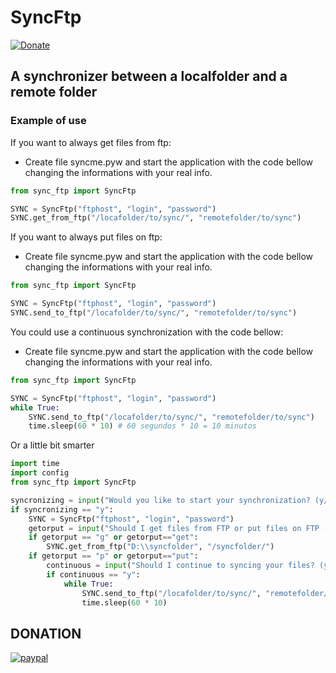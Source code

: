 # SyncFtp
[![Donate](https://img.shields.io/badge/Donate-PayPal-green.svg)](https://www.paypal.com/cgi-bin/webscr?cmd=_s-xclick&hosted_button_id=SRWLKCPSZGQTJ)

## A synchronizer between a localfolder and a remote folder

### Example of use

If you want to always get files from ftp:
* Create file syncme.pyw and start the application with the code bellow changing the informations with your real info.

```python
from sync_ftp import SyncFtp

SYNC = SyncFtp("ftphost", "login", "password")
SYNC.get_from_ftp("/locafolder/to/sync/", "remotefolder/to/sync")
```

If you want to always put files on ftp:
* Create file syncme.pyw and start the application with the code bellow changing the informations with your real info.

```python
from sync_ftp import SyncFtp

SYNC = SyncFtp("ftphost", "login", "password")
SYNC.send_to_ftp("/locafolder/to/sync/", "remotefolder/to/sync")
```

You could use a continuous synchronization with the code bellow:
* Create file syncme.pyw and start the application with the code bellow changing the informations with your real info.

```python
from sync_ftp import SyncFtp

SYNC = SyncFtp("ftphost", "login", "password")
while True:
    SYNC.send_to_ftp("/locafolder/to/sync/", "remotefolder/to/sync")
    time.sleep(60 * 10) # 60 segundos * 10 = 10 minutos
```

Or a little bit smarter

```python
import time
import config
from sync_ftp import SyncFtp

syncronizing = input("Would you like to start your synchronization? (y/n): ")
if syncronizing == "y":
    SYNC = SyncFtp("ftphost", "login", "password")
    getorput = input("Should I get files from FTP or put files on FTP (g/p): ")
    if getorput == "g" or getorput=="get":
        SYNC.get_from_ftp("D:\\syncfolder", "/syncfolder/")
    if getorput == "p" or getorput=="put":
        continuous = input("Should I continue to syncing your files? (y/n): ")
        if continuous == "y":
            while True:
                SYNC.send_to_ftp("/locafolder/to/sync/", "remotefolder/to/sync")
                time.sleep(60 * 10)

```

## DONATION
[![paypal](https://www.paypalobjects.com/en_US/i/btn/btn_donateCC_LG.gif)](https://www.paypal.com/cgi-bin/webscr?cmd=_s-xclick&hosted_button_id=SRWLKCPSZGQTJ)

